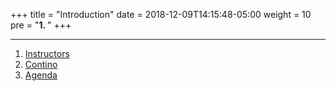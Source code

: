 +++
title = "Introduction"
date = 2018-12-09T14:15:48-05:00
weight = 10
pre = "<b>1. </b>"
+++

---
1. [Instructors](/whoami/)
2. [Contino](/introduction/contino/)
3. [Agenda](/introduction/agenda/)

